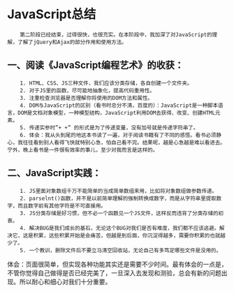 ﻿# JavaScript总结

        第二阶段已经结束，过得很快，也很充实。在本阶段中，我加深了对JavaScript的理解，了解了jQuery和Ajax的部分作用和使用方法。
         
## 一、阅读《JavaScript编程艺术》的收获：
        1. HTML、CSS、JS三种文件，我们应该分类存储，各自创建一个文件夹。
        2. 对于JS里的函数，尽可能地抽象化，提高代码重用性。
        3. 注重检查浏览器是否理解你将使用的DOM方法和属性。
        4. DOM与JavaScript的区别（看书时总分不清，百度的）：JavaScript是一种脚本语言，DOM是文档对象模型，一种模型结构，JavaScript利用DOM去获得、改变、创建HTML元素。
        5. 传递实参时”+ +” 的形式是为了传递变量，没有加号就是传递字符串了。
        6. 体会：我从头到尾的地这本书读了一遍，对于阅读书籍有了不同的感悟。看书必须静心，我往往看到别人看得飞快就特别心急，怕自己看不完。结果呢，越是心急越是难以看进去。宁外，晚上看书是一件很有效率的事儿，至少对我而言是这样的。
            
## 二、JavaScript实践：
        1. JS里面对象数组千万不能简单的当成简单数组来用，比如将对象数组做参数传递。
        2. parselnt()函数，并不是以前简单理解的强制转换成数字，而是从字符串里提取数字，而且数字前有其他字符是不可直接用。
        3. JS分类存储是好习惯，但不必一个函数见一个JS文件，这样反而违背了分类存储的初衷。
        4. 解决BUG是我们成长的基石，无论这个BUG对我们是否有难度，我们都不应该逃避。解决它，这是积累，这些积累开始是会痛苦，但越是到后面，你沉淀得越多，需要你积累的也就越少了。
        5. 一个教训，删除文件后不要立马清空回收站，无论自己有多笃定哪些文件是没用的。
体会：页面很简单，但实现各种功能其实还是需要不少时间。最有体会的一点是，不管你觉得自己做得是否已经完美了，一旦深入去发现和测验，总会有新的问题出现。所以耐心和细心对我们十分重要。






